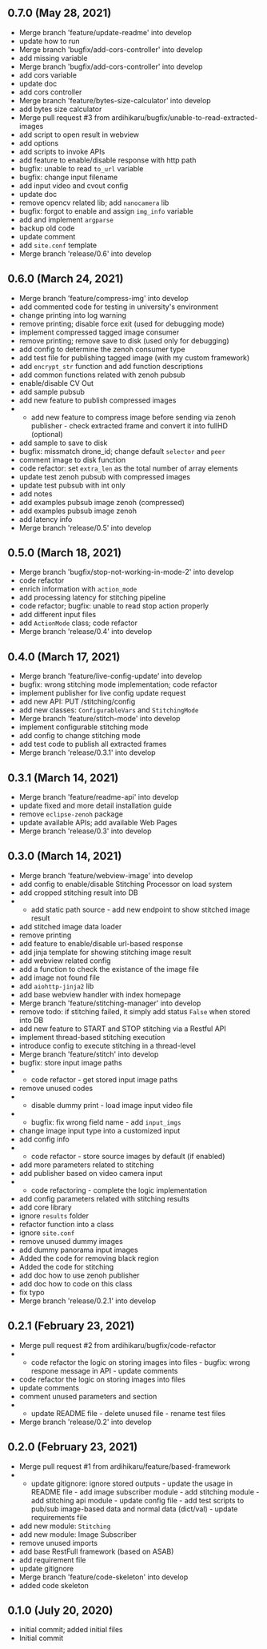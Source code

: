 ## 0.7.0 (May 28, 2021)
  - Merge branch 'feature/update-readme' into develop
  - update how to run
  - Merge branch 'bugfix/add-cors-controller' into develop
  - add missing variable
  - Merge branch 'bugfix/add-cors-controller' into develop
  - add cors variable
  - update doc
  - add cors controller
  - Merge branch 'feature/bytes-size-calculator' into develop
  - add bytes size calculator
  - Merge pull request #3 from ardihikaru/bugfix/unable-to-read-extracted-images
  - add script to open result in webview
  - add options
  - add scripts to invoke APIs
  - add feature to enable/disable response with http path
  - bugfix: unable to read `to_url` variable
  - bugfix: change input filename
  - add input video and cvout config
  - update doc
  - remove opencv related lib; add `nanocamera` lib
  - bugfix: forgot to enable and assign `img_info` variable
  - add and implement `argparse`
  - backup old code
  - update comment
  - add `site.conf` template
  - Merge branch 'release/0.6' into develop

## 0.6.0 (March 24, 2021)
  - Merge branch 'feature/compress-img' into develop
  - add commented code for testing in university's environment
  - change printing into log warning
  - remove printing; disable force exit (used for debugging mode)
  - implement compressed tagged image consumer
  - remove printing; remove save to disk (used only for debugging)
  - add config to determine the zenoh consumer type
  - add test file for publishing tagged image (with my custom framework)
  - add `encrypt_str` function and add function descriptions
  - add common functions related with zenoh pubsub
  - enable/disable CV Out
  - add sample pubsub
  - add new feature to publish compressed images
  - - add new feature to compress image before sending via zenoh publisher - check extracted frame and convert it into fullHD (optional)
  - add sample to save to disk
  - bugfix: missmatch drone_id; change default `selector` and `peer`
  - comment image to disk function
  - code refactor: set `extra_len` as the total number of array elements
  - update test zenoh pubsub with compressed images
  - update test pubsub with int only
  - add notes
  - add examples pubsub image zenoh (compressed)
  - add examples pubsub image zenoh
  - add latency info
  - Merge branch 'release/0.5' into develop

## 0.5.0 (March 18, 2021)
  - Merge branch 'bugfix/stop-not-working-in-mode-2' into develop
  - code refactor
  - enrich information with `action_mode`
  - add processing latency for stitching pipeline
  - code refactor; bugfix: unable to read stop action properly
  - add different input files
  - add `ActionMode` class; code refactor
  - Merge branch 'release/0.4' into develop

## 0.4.0 (March 17, 2021)
  - Merge branch 'feature/live-config-update' into develop
  - bugfix: wrong stitching mode implementation; code refactor
  - implement publisher for live config update request
  - add new API: PUT /stitching/config
  - add new classes: `ConfigurableVars` and `StitchingMode`
  - Merge branch 'feature/stitch-mode' into develop
  - implement configurable stitching mode
  - add config to change stitching mode
  - add test code to publish all extracted frames
  - Merge branch 'release/0.3.1' into develop

## 0.3.1 (March 14, 2021)
  - Merge branch 'feature/readme-api' into develop
  - update fixed and more detail installation guide
  - remove `eclipse-zenoh` package
  - update available APIs; add available Web Pages
  - Merge branch 'release/0.3' into develop

## 0.3.0 (March 14, 2021)
  - Merge branch 'feature/webview-image' into develop
  - add config to enable/disable Stitching Processor on load system
  - add cropped stitching result into DB
  - - add static path source - add new endpoint to show stitched image result
  - add stitched image data loader
  - remove printing
  - add feature to enable/disable url-based response
  - add jinja template for showing stitching image result
  - add webview related config
  - add a function to check the existance of the image file
  - add image not found file
  - add `aiohttp-jinja2` lib
  - add base webview handler with index homepage
  - Merge branch 'feature/stitching-manager' into develop
  - remove todo: if stitching failed, it simply add status `False` when stored into DB
  - add new feature to START and STOP stitching via a Restful API
  - implement thread-based stitching execution
  - introduce config to execute stitching in a thread-level
  - Merge branch 'feature/stitch' into develop
  - bugfix: store input image paths
  - - code refactor - get stored input image paths
  - remove unused codes
  - - disable dummy print - load image input video file
  - - bugfix: fix wrong field name - add `input_imgs`
  - change image input type into a customized input
  - add config info
  - - code refactor - store source images by default (if enabled)
  - add more parameters related to stitching
  - add publisher based on video camera input
  - - code refactoring - complete the logic implementation
  - add config parameters related with stitching results
  - add core library
  - ignore `results` folder
  - refactor function into a class
  - ignore `site.conf`
  - remove unused dummy images
  - add dummy panorama input images
  - Added the code for removing black region
  - Added the code for stitching
  - add doc how to use zenoh publisher
  - add doc how to code on this class
  - fix typo
  - Merge branch 'release/0.2.1' into develop

## 0.2.1 (February 23, 2021)
  - Merge pull request #2 from ardihikaru/bugfix/code-refactor
  - - code refactor the logic on storing images into files - bugfix: wrong respone message in API - update comments
  - code refactor the logic on storing images into files
  - update comments
  - comment unused parameters and section
  - - update README file - delete unused file - rename test files
  - Merge branch 'release/0.2' into develop

## 0.2.0 (February 23, 2021)
  - Merge pull request #1 from ardihikaru/feature/based-framework
  - - update gitignore: ignore stored outputs - update the usage in README file - add image subscriber module - add stitching module - add stitching api module - update config file - add test scripts to pub/sub image-based data and normal data (dict/val) - update requirements file
  - add new module: `Stitching`
  - add new module: Image Subscriber
  - remove unused imports
  - add base RestFull framework (based on ASAB)
  - add requirement file
  - update gitignore
  - Merge branch 'feature/code-skeleton' into develop
  - added code skeleton

## 0.1.0 (July 20, 2020)
  - initial commit; added initial files
  - Initial commit

